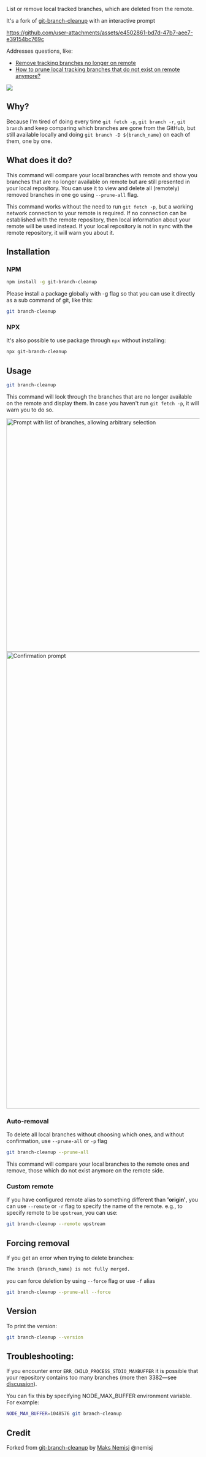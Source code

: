 List or remove local tracked branches, which are deleted from the remote.

It's a fork of [git-branch-cleanup](https://github.com/nemisj/git-branch-cleanup) with an interactive prompt

https://github.com/user-attachments/assets/e4502861-bd7d-47b7-aee7-e39154bc769c

Addresses questions, like:

- [Remove tracking branches no longer on remote](https://stackoverflow.com/questions/7726949/remove-tracking-branches-no-longer-on-remote)
- [How to prune local tracking branches that do not exist on remote anymore?](https://stackoverflow.com/questions/13064613/how-to-prune-local-tracking-branches-that-do-not-exist-on-remote-anymore/30494276#30494276)

![](https://github.com/patik/git-branch-cleanup/blob/master/usage.gif)

## Why?

Because I'm tired of doing every time `git fetch -p`, `git branch -r`, `git branch` and keep comparing which branches are gone from the GitHub, but still available locally and doing `git branch -D ${branch_name}` on each of them, one by one.

## What does it do?

This command will compare your local branches with remote and show you branches that are no longer available on remote but are still presented in your local repository. You can use it to view and delete all (remotely) removed branches in one go using `--prune-all` flag.

This command works without the need to run `git fetch -p`, but a working network connection to your remote is required. If no connection can be established with the remote repository, then local information about your remote will be used instead. If your local repository is not in sync with the remote repository, it will warn you about it.

## Installation

### NPM

```bash
npm install -g git-branch-cleanup
```

Please install a package globally with -g flag so that you can use it directly as a sub command of git, like this:

```bash
git branch-cleanup
```

### NPX

It's also possible to use package through `npx` without installing:

```bash
npx git-branch-cleanup
```

## Usage

```bash
git branch-cleanup
```

This command will look through the branches that are no longer available on the remote and display them.
In case you haven't run `git fetch -p`, it will warn you to do so.

<img width="609" alt="Prompt with list of branches, allowing arbitrary selection" src="https://github.com/user-attachments/assets/6a0530a7-c13c-42da-a983-ab365dd51f74" />

<img width="1192" alt="Confirmation prompt" src="https://github.com/user-attachments/assets/2c620b7f-6b79-4a9c-a0fe-ff0b55539f1d" />

### Auto-removal

To delete all local branches without choosing which ones, and without confirmation, use `--prune-all` or `-p` flag

```bash
git branch-cleanup --prune-all
```

This command will compare your local branches to the remote ones and remove, those which do not exist anymore on the remote side.

### Custom remote

If you have configured remote alias to something different than **'origin'**, you can use `--remote` or `-r` flag to specify the name of the remote. e.g., to specify remote to be `upstream`, you can use:

```bash
git branch-cleanup --remote upstream
```

## Forcing removal

If you get an error when trying to delete branches:

```bash
The branch {branch_name} is not fully merged.
```

you can force deletion by using `--force` flag or use `-f` alias

```bash
git branch-cleanup --prune-all --force
```

## Version

To print the version:

```bash
git branch-cleanup --version
```

## Troubleshooting:

If you encounter error `ERR_CHILD_PROCESS_STDIO_MAXBUFFER` it is possible that your repository contains too many branches (more then 3382—see [discussion](https://github.com/patik/git-branch-cleanup/issues/11)).

You can fix this by specifying NODE_MAX_BUFFER environment variable. For example:

```bash
NODE_MAX_BUFFER=1048576 git branch-cleanup
```

## Credit

Forked from [git-branch-cleanup](https://github.com/nemisj/git-branch-cleanup) by [Maks Nemisj](https://github.com/nemisj) @nemisj
